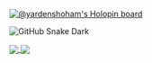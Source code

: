 [![@yardenshoham's Holopin board](https://holopin.me/yardenshoham)](https://holopin.io/@yardenshoham)

<!-- ![GitHub Snake Light](https://ytzkahagpsrnsfliekzi.supabase.co/storage/v1/object/public/assets/github-contribution-grid-snake.svg#gh-light-mode-only) -->
![GitHub Snake Dark](https://ytzkahagpsrnsfliekzi.supabase.co/storage/v1/object/public/assets/github-contribution-grid-snake-dark.svg#gh-dark-mode-only)

<a href="https://github.com/anuraghazra/github-readme-stats">
  <img align="center" src="https://github-readme-stats.vercel.app/api?username=yardenshoham&hide=stars&count_private=true&show_icons=true&theme=dark" />
</a>
<a href="https://github.com/anuraghazra/github-readme-stats">
  <img align="center" src="https://github-readme-stats.vercel.app/api/top-langs/?username=yardenshoham&layout=compact&theme=dark" />
</a>

